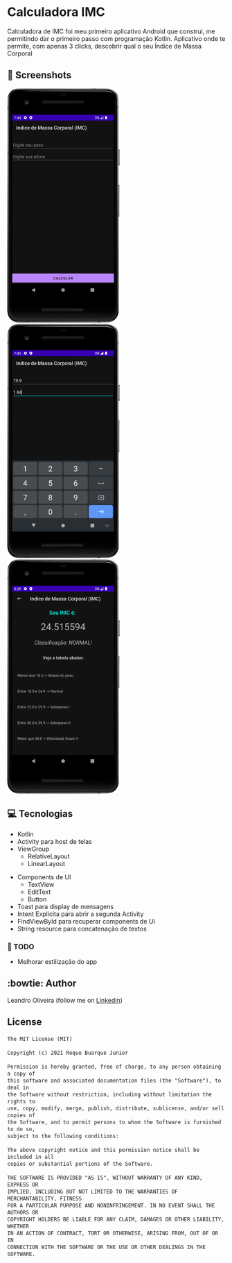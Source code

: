 # Calculadora IMC
Calculadora de IMC foi meu primeiro aplicativo Android que construi, me permitindo dar o primeiro passo com programação Kotlin. 
Aplicativo onde te permite, com apenas 3 clicks, descobrir qual o seu Índice de Massa Corporal

## :camera_flash: Screenshots
<!-- You can add more screenshots here if you like -->
<img src="/result/Tela1App.png" width="260">&emsp;<img src="/result/Tela2App.png" width="260">&emsp;<img src="/result/Tela4App.png" width="260">

## :computer: Tecnologias
* Kotlin
* Activity para host de telas
* ViewGroup
    * RelativeLayout
    * LinearLayout
- Components de UI
    - TextView
    - EditText
    - Button
- Toast para display de mensagens
- Intent Explicita para abrir a segunda Activity
- FindViewById para recuperar components de UI
- String resource para concatenação de textos

### :pencil: TODO
- Melhorar estilização do app

## :bowtie: Author
Leandro Oliveira (follow me on [Linkedin](https://www.linkedin.com/in/leandro-oliveira-69019a120))

## License
```
The MIT License (MIT)

Copyright (c) 2021 Roque Buarque Junior

Permission is hereby granted, free of charge, to any person obtaining a copy of
this software and associated documentation files (the "Software"), to deal in
the Software without restriction, including without limitation the rights to
use, copy, modify, merge, publish, distribute, sublicense, and/or sell copies of
the Software, and to permit persons to whom the Software is furnished to do so,
subject to the following conditions:

The above copyright notice and this permission notice shall be included in all
copies or substantial portions of the Software.

THE SOFTWARE IS PROVIDED "AS IS", WITHOUT WARRANTY OF ANY KIND, EXPRESS OR
IMPLIED, INCLUDING BUT NOT LIMITED TO THE WARRANTIES OF MERCHANTABILITY, FITNESS
FOR A PARTICULAR PURPOSE AND NONINFRINGEMENT. IN NO EVENT SHALL THE AUTHORS OR
COPYRIGHT HOLDERS BE LIABLE FOR ANY CLAIM, DAMAGES OR OTHER LIABILITY, WHETHER
IN AN ACTION OF CONTRACT, TORT OR OTHERWISE, ARISING FROM, OUT OF OR IN
CONNECTION WITH THE SOFTWARE OR THE USE OR OTHER DEALINGS IN THE SOFTWARE.
```
```
